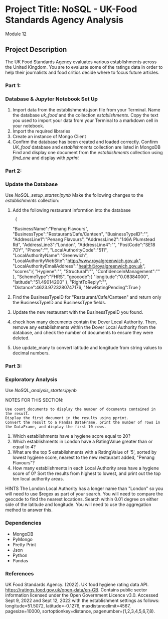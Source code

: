 # Project Title: NoSQL - UK-Food Standards Agency Analysis
Module 12

## Project Description

The UK Food Standards Agency evaluates various establishments across the United Kingdom. You are to evaluate some of the ratings data in order to help their journalists and food critics decide where to focus future articles.

### Part 1: 

### Database & Jupyter Notebook Set Up

1. Import data from the establishments.json file from your Terminal. Name the database *uk_food* and the collection *establishments*. Copy the text you used to import your data from your Terminal to a markdown cell in your notebook. 
2. Import the required libraries
3. Create an instance of Mongo Client
4. Confirm the database has been created and loaded correctly.
    Confirm *UK_food* database and *establishments* collection are listed in MongoDB
    Find and display one document from the *establishments* collection using *find_one* and display with *pprint*

### Part 2: 

### Update the Database
Use *NoSQL_setup_starter.ipynb*
Make the following changes to the *establishments* collection:

1. Add the following restaurant informtion into the database

        {
    "BusinessName":"Penang Flavours",
    "BusinessType":"Restaurant/Cafe/Canteen",
    "BusinessTypeID":"",
    "AddressLine1":"Penang Flavours",
    "AddressLine2":"146A Plumstead Rd",
    "AddressLine3":"London",
    "AddressLine4":"",
    "PostCode":"SE18 7DY",
    "Phone":"",
    "LocalAuthorityCode":"511",
    "LocalAuthorityName":"Greenwich",
    "LocalAuthorityWebSite":"http://www.royalgreenwich.gov.uk",
    "LocalAuthorityEmailAddress":"health@royalgreenwich.gov.uk",
    "scores":{
        "Hygiene":"",
        "Structural":"",
        "ConfidenceInManagement":""
    },
    "SchemeType":"FHRS",
    "geocode":{
        "longitude":"0.08384000",
        "latitude":"51.49014200"
    },
    "RightToReply":"",
    "Distance":4623.9723280747176,
    "NewRatingPending":True
}

2. Find the BusinessTypeID for "Restaurant/Cafe/Canteen" and return only the BusinessTypeID and BusinessType fields.
3.  Update the new restaurant with the BusinessTypeID you found.
4.  check how many documents contain the Dover Local Authority. Then, remove any establishments within the Dover Local Authority from the database, and check the number of documents to ensure they were deleted.
5.  Use update_many to convert latitude and longitude from string values to decimal numbers.

### Part 3: 

### Exploratory Analysis

Use *NoSQL_analysis_starter.ipynb*

NOTES FOR THIS SECTION:

    Use count_documents to display the number of documents contained in the result.
    Display the first document in the results using pprint.
    Convert the result to a Pandas DataFrame, print the number of rows in the DataFrame, and display the first 10 rows.

1. Which establishments have a hygiene score equal to 20?
2. Which establishments in London have a RatingValue greater than or equal to 4?
3. What are the top 5 establishments with a RatingValue of '5', sorted by lowest hygiene score, nearest to the new restaurant added, "Penang Flavours"?
4. How many establishments in each Local Authority area have a hygiene score of 0? Sort the results from highest to lowest, and print out the top ten local authority areas.

HINTS
The London Local Authority has a longer name than "London" so you will need to use $regex as part of your search.
You will need to compare the geocode to find the nearest locations. Search within 0.01 degree on either side of the latitude and longitude.
You will need to use the aggregation method to answer this.

### Dependencies

* MongoDB
* PyMongo 
* Pretty Print
* Json
* Python
* Pandas 

### References
UK Food Standards Agency. (2022). UK food hygiene rating data API. https://ratings.food.gov.uk/open-data/en-GB. Contains public sector information licensed under the Open Government Licence v3.0.
Accessed Sept 9, 2022 and Sept 12, 2022 with the establishment settings as follows: longitude=51.5072, latitude=-0.1276, maxdistancelimit=4567, pagesize=10000, sortoptionkey=distance, pagenumber=(1,2,3,4,5,6,7,8).

